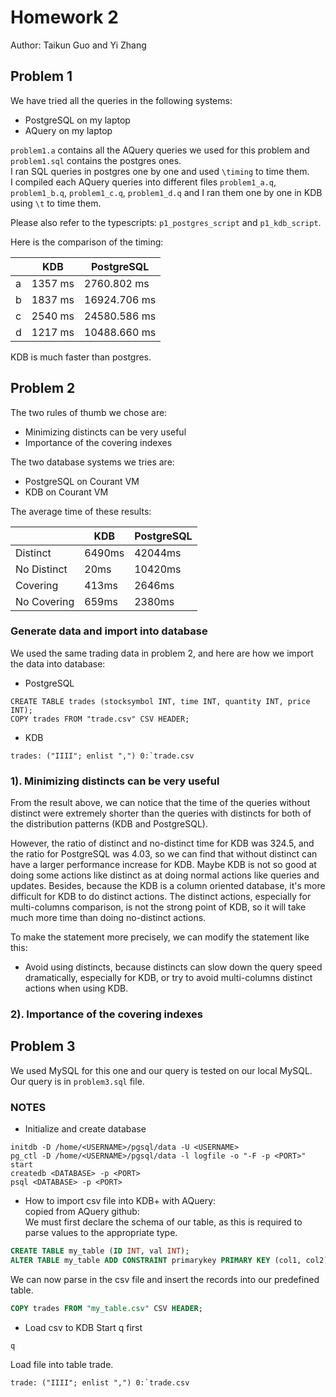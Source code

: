 Homework 2
==========

Author: Taikun Guo and Yi Zhang

## Problem 1  
We have tried all the queries in the following systems:  

- PostgreSQL on my laptop  
- AQuery on my laptop  

`problem1.a` contains all the AQuery queries we used for this problem and `problem1.sql` contains the postgres ones.  
I ran SQL queries in postgres one by one and used `\timing` to time them.  
I compiled each AQuery queries into different files `problem1_a.q`, `problem1_b.q`, `problem1_c.q`, `problem1_d.q` and I ran them one by one in KDB using `\t` to time them.  

Please also refer to the typescripts: `p1_postgres_script` and `p1_kdb_script`.

Here is the comparison of the timing:  

|   |KDB     |PostgreSQL  |
|---|--------|------------|
|a  |1357 ms |2760.802 ms |
|b  |1837 ms |16924.706 ms|
|c  |2540 ms |24580.586 ms|
|d  |1217 ms |10488.660 ms|

KDB is much faster than postgres.

## Problem 2  

The two rules of thumb we chose are: 
- Minimizing distincts can be very useful
- Importance of the covering indexes

The two database systems we tries are:
- PostgreSQL on Courant VM
- KDB on Courant VM

The average time of these results:

|              |   KDB    |  PostgreSQL  |
|--------------|----------|--------------|
|   Distinct   |  6490ms  |    42044ms   |
|  No Distinct |   20ms   |    10420ms   |
|   Covering   |   413ms  |     2646ms   |
|  No Covering |   659ms  |     2380ms   |

### Generate data and import into database
We used the same trading data in problem 2, and here are how we import the data into database:

- PostgreSQL
```
CREATE TABLE trades (stocksymbol INT, time INT, quantity INT, price INT);
COPY trades FROM "trade.csv" CSV HEADER;
```

- KDB
```
trades: ("IIII"; enlist ",") 0:`trade.csv
```

### 1). Minimizing distincts can be very useful
From the result above, we can notice that the time of the queries without distinct were extremely shorter than the queries with distincts for both of the distribution patterns (KDB and PostgreSQL). 

However, the ratio of distinct and no-distinct time for KDB was 324.5, and the ratio for PostgreSQL was 4.03, so we can find that without distinct can have a larger performance increase for KDB. Maybe KDB is not so good at doing some actions like distinct as at doing normal actions like queries and updates. Besides, because the KDB is a column oriented database, it's more difficult for KDB to do distinct actions. The distinct actions, especially for multi-columns comparison, is not the strong point of KDB, so it will take much more time than doing no-distinct actions.

To make the statement more precisely, we can modify the statement like this:
- Avoid using distincts, because distincts can slow down the query speed dramatically, especially for KDB, or try to avoid multi-columns distinct actions when using KDB.

### 2). Importance of the covering indexes


## Problem 3  
We used MySQL for this one and our query is tested on our local MySQL. Our query is in `problem3.sql` file.


### NOTES

- Initialize and create database
```
initdb -D /home/<USERNAME>/pgsql/data -U <USERNAME>
pg_ctl -D /home/<USERNAME>/pgsql/data -l logfile -o "-F -p <PORT>" start
createdb <DATABASE> -p <PORT>
psql <DATABASE> -p <PORT>
```

- How to import csv file into KDB+ with AQuery:  
copied from AQuery github:  
We must first declare the schema of our table, as this is required to parse values to the appropriate type.
```sql
CREATE TABLE my_table (ID INT, val INT);
ALTER TABLE my_table ADD CONSTRAINT primarykey PRIMARY KEY (col1, col2);
```
We can now parse in the csv file and insert the records into our predefined table.
```sql
COPY trades FROM "my_table.csv" CSV HEADER;
```

- Load csv to KDB
Start q first
```
q
```
Load file into table trade.  
```
trade: ("IIII"; enlist ",") 0:`trade.csv
```
